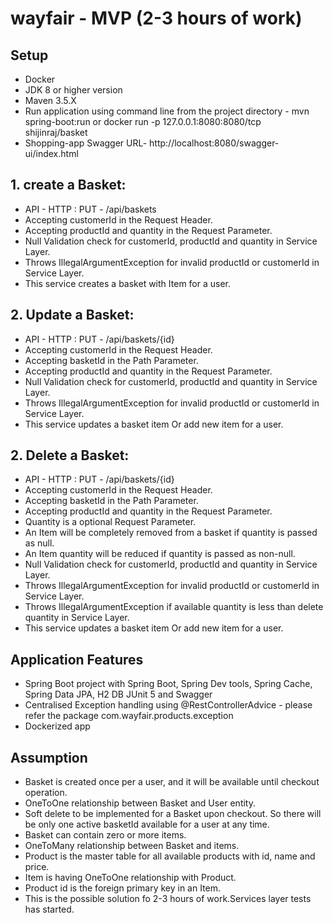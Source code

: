 # wayfair - MVP (2-3 hours of work)
## Setup
*   Docker
*   JDK 8 or higher version
*   Maven 3.5.X
*   Run application using command line from the project directory - mvn spring-boot:run
    or docker run -p 127.0.0.1:8080:8080/tcp shijinraj/basket
*   Shopping-app Swagger URL- http://localhost:8080/swagger-ui/index.html

## 1. create a Basket:
*  API - HTTP : PUT - /api/baskets
*  Accepting customerId in the Request Header.
*  Accepting productId and quantity in the Request Parameter.
*  Null Validation check for customerId, productId and quantity in Service Layer.
*  Throws IllegalArgumentException for invalid productId or customerId in Service Layer.
*  This service creates a basket with Item for a user.

## 2. Update a Basket:
*  API - HTTP : PUT - /api/baskets/{id}
*  Accepting customerId in the Request Header.
*  Accepting basketId in the Path Parameter.
*  Accepting productId and quantity in the Request Parameter.
*  Null Validation check for customerId, productId and quantity in Service Layer.
*  Throws IllegalArgumentException for invalid productId or customerId in Service Layer.
*  This service updates a basket item Or add new item for a user.


## 2. Delete a Basket:
*  API - HTTP : PUT - /api/baskets/{id}
*  Accepting customerId in the Request Header.
*  Accepting basketId in the Path Parameter.
*  Accepting productId and quantity in the Request Parameter.
*  Quantity is a optional Request Parameter.
*  An Item will be completely removed from a basket if quantity is passed as null.
*  An Item quantity will be reduced if quantity is passed as non-null.   
*  Null Validation check for customerId, productId and quantity in Service Layer.
*  Throws IllegalArgumentException for invalid productId or customerId in Service Layer.
*  Throws IllegalArgumentException if available quantity is less than delete quantity in Service Layer.   
*  This service updates a basket item Or add new item for a user.

## Application Features
*   Spring Boot project with Spring Boot, Spring Dev tools, Spring Cache, Spring Data JPA, H2 DB JUnit 5 and Swagger
*   Centralised Exception handling using @RestControllerAdvice - please refer the package com.wayfair.products.exception
*   Dockerized app
 

## Assumption
*   Basket is created once per a user, and it will be available until checkout operation.
*   OneToOne relationship between Basket and User entity.    
*   Soft delete to be implemented for a Basket upon checkout.  So there will be only one active basketId available for a user at any time.
*   Basket can contain zero or more items.
*   OneToMany relationship between Basket and items.  
*   Product is the master table for all available products with id, name and price.
*   Item is having OneToOne relationship with Product.
*   Product id is the foreign primary key in an Item.
*   This is the possible solution fo  2-3 hours of work.Services layer tests has started.
